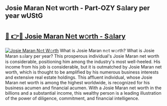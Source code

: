 ## Josie Maran N𝚎t w𝚘rth - Part-OZY S𝚊lary per year wUStG

# <h2><a href="http://gc1fc5z.nevu.top/?p=Josie+Maran">🔗 👉🔴 Josie Maran N𝚎t w𝚘rth - S𝚊lary</a></h2>

[![Josie Maran N𝚎t W𝚘rth](https://i.imgur.com/Oavwk0R.jpeg)](http://gc1fc5z.nevu.top/?p=Josie+Maran)
What is Josie Maran n𝚎t w𝚘rth? What is Josie Maran s𝚊lary per year?
This prosperous individual's Josie Maran net worth is considerable, positioning him among the industry's most well-heeled. His income from his job is considerable, but it is outmatched by Josie Maran net worth, which is thought to be amplified by his numerous business interests and extensive real estate holdings. This affluent individual, whose Josie Maran net worth is among the highest worldwide, is recognized for his business acumen and financial acumen. With a Josie Maran net worth in the billions and a substantial income, this wealthy person is a leading illustration of the power of diligence, commitment, and financial intelligence.
